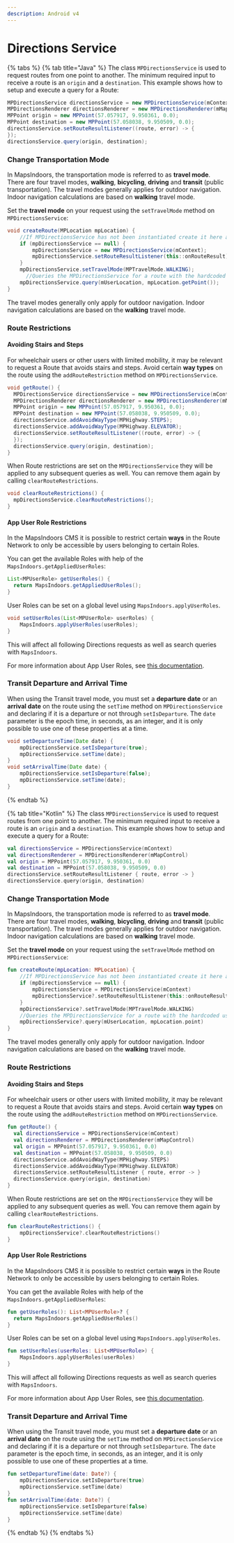 ```yaml
---
description: Android v4
---
```


# Directions Service

{% tabs %}
{% tab title="Java" %}
The class `MPDirectionsService` is used to request routes from one point to another. The minimum required input to receive a route is an `origin` and a `destination`. This example shows how to setup and execute a query for a Route:

```java
MPDirectionsService directionsService = new MPDirectionsService(mContext);
MPDirectionsRenderer directionsRenderer = new MPDirectionsRenderer(mMapControl);
MPPoint origin = new MPPoint(57.057917, 9.950361, 0.0);
MPPoint destination = new MPPoint(57.058038, 9.950509, 0.0);
directionsService.setRouteResultListener((route, error) -> {
});
directionsService.query(origin, destination);
```

### Change Transportation Mode[​](https://docs.mapsindoors.com/directions-service#change-transportation-mode) <a href="#change-transportation-mode" id="change-transportation-mode"></a>

In MapsIndoors, the transportation mode is referred to as **travel mode**. There are four travel modes, **walking**, **bicycling**, **driving** and **transit** (public transportation). The travel modes generally applies for outdoor navigation. Indoor navigation calculations are based on **walking** travel mode.

Set the **travel mode** on your request using the `setTravelMode` method on `MPDirectionsService`:

```java
void createRoute(MPLocation mpLocation) {
    //If MPDirectionsService has not been instantiated create it here and assign the results call back to the activity.
    if (mpDirectionsService == null) {
        mpDirectionsService = new MPDirectionsService(mContext);
        mpDirectionsService.setRouteResultListener(this::onRouteResult);
    }
    mpDirectionsService.setTravelMode(MPTravelMode.WALKING);
      //Queries the MPDirectionsService for a route with the hardcoded user location and the point from a location.
    mpDirectionsService.query(mUserLocation, mpLocation.getPoint());
}
```

The travel modes generally only apply for outdoor navigation. Indoor navigation calculations are based on the **walking** travel mode.

### Route Restrictions[​](https://docs.mapsindoors.com/directions-service#route-restrictions) <a href="#route-restrictions" id="route-restrictions"></a>

#### Avoiding Stairs and Steps[​](https://docs.mapsindoors.com/directions-service#avoiding-stairs-and-steps) <a href="#avoiding-stairs-and-steps" id="avoiding-stairs-and-steps"></a>

For wheelchair users or other users with limited mobility, it may be relevant to request a Route that avoids stairs and steps. Avoid certain **way types** on the route using the `addRouteRestriction` method on `MPDirectionsService`.

```java
void getRoute() {
  MPDirectionsService directionsService = new MPDirectionsService(mContext);
  MPDirectionsRenderer directionsRenderer = new MPDirectionsRenderer(mMapControl);
  MPPoint origin = new MPPoint(57.057917, 9.950361, 0.0);
  MPPoint destination = new MPPoint(57.058038, 9.950509, 0.0);
  directionsService.addAvoidWayType(MPHighway.STEPS);
  directionsService.addAvoidWayType(MPHighway.ELEVATOR);
  directionsService.setRouteResultListener((route, error) -> {
  });
  directionsService.query(origin, destination);
}
```

When Route restrictions are set on the `MPDirectionsService` they will be applied to any subsequent queries as well. You can remove them again by calling `clearRouteRestrictions`.

```java
void clearRouteRestrictions() {
  mpDirectionsService.clearRouteRestrictions();
}
```

#### App User Role Restrictions[​](https://docs.mapsindoors.com/directions-service#app-user-role-restrictions) <a href="#app-user-role-restrictions" id="app-user-role-restrictions"></a>

In the MapsIndoors CMS it is possible to restrict certain **ways** in the Route Network to only be accessible by users belonging to certain Roles.

You can get the available Roles with help of the `MapsIndoors.getAppliedUserRoles`:

```java
List<MPUserRole> getUserRoles() {
  return MapsIndoors.getAppliedUserRoles();
}
```

User Roles can be set on a global level using `MapsIndoors.applyUserRoles`.

```java
void setUserRoles(List<MPUserRole> userRoles) {
    MapsIndoors.applyUserRoles(userRoles);
}
```

This will affect all following Directions requests as well as search queries with `MapsIndoors`.

For more information about App User Roles, see [this documentation](https://docs.mapsindoors.com/app-user-roles/).

### Transit Departure and Arrival Time[​](https://docs.mapsindoors.com/directions-service#transit-departure-and-arrival-time) <a href="#transit-departure-and-arrival-time" id="transit-departure-and-arrival-time"></a>

When using the Transit travel mode, you must set a **departure date** or an **arrival date** on the route using the `setTime` method on `MPDirectionsService` and declaring if it is a departure or not through `setIsDeparture`. The `date` parameter is the epoch time, in seconds, as an integer, and it is only possible to use one of these properties at a time.

```java
void setDepartureTime(Date date) {
    mpDirectionsService.setIsDeparture(true);
    mpDirectionsService.setTime(date);
}
void setArrivalTime(Date date) {
    mpDirectionsService.setIsDeparture(false);
    mpDirectionsService.setTime(date);
}
```
{% endtab %}

{% tab title="Kotlin" %}
The class `MPDirectionsService` is used to request routes from one point to another. The minimum required input to receive a route is an `origin` and a `destination`. This example shows how to setup and execute a query for a Route:

```kotlin
val directionsService = MPDirectionsService(mContext)
val directionsRenderer = MPDirectionsRenderer(mMapControl)
val origin = MPPoint(57.057917, 9.950361, 0.0)
val destination = MPPoint(57.058038, 9.950509, 0.0)
directionsService.setRouteResultListener { route, error -> }
directionsService.query(origin, destination)
```

### Change Transportation Mode[​](https://docs.mapsindoors.com/directions-service#change-transportation-mode-1) <a href="#change-transportation-mode-1" id="change-transportation-mode-1"></a>

In MapsIndoors, the transportation mode is referred to as **travel mode**. There are four travel modes, **walking**, **bicycling**, **driving** and **transit** (public transportation). The travel modes generally applies for outdoor navigation. Indoor navigation calculations are based on **walking** travel mode.

Set the **travel mode** on your request using the `setTravelMode` method on `MPDirectionsService`:

```kotlin
fun createRoute(mpLocation: MPLocation) {
    //If MPDirectionsService has not been instantiated create it here and assign the results call back to the activity.
    if (mpDirectionsService == null) {
        mpDirectionsService = MPDirectionsService(mContext)
        mpDirectionsService?.setRouteResultListener(this::onRouteResult)
    }
    mpDirectionsService?.setTravelMode(MPTravelMode.WALKING)
    //Queries the MPDirectionsService for a route with the hardcoded user location and the point from a location.
    mpDirectionsService?.query(mUserLocation, mpLocation.point)
}
```

The travel modes generally only apply for outdoor navigation. Indoor navigation calculations are based on the **walking** travel mode.

### Route Restrictions[​](https://docs.mapsindoors.com/directions-service#route-restrictions-1) <a href="#route-restrictions-1" id="route-restrictions-1"></a>

#### Avoiding Stairs and Steps[​](https://docs.mapsindoors.com/directions-service#avoiding-stairs-and-steps-1) <a href="#avoiding-stairs-and-steps-1" id="avoiding-stairs-and-steps-1"></a>

For wheelchair users or other users with limited mobility, it may be relevant to request a Route that avoids stairs and steps. Avoid certain **way types** on the route using the `addRouteRestriction` method on `MPDirectionsService`.

```kotlin
fun getRoute() {
  val directionsService = MPDirectionsService(mContext)
  val directionsRenderer = MPDirectionsRenderer(mMapControl)
  val origin = MPPoint(57.057917, 9.950361, 0.0)
  val destination = MPPoint(57.058038, 9.950509, 0.0)
  directionsService.addAvoidWayType(MPHighway.STEPS)
  directionsService.addAvoidWayType(MPHighway.ELEVATOR)
  directionsService.setRouteResultListener { route, error -> }
  directionsService.query(origin, destination)
}
```

When Route restrictions are set on the `MPDirectionsService` they will be applied to any subsequent queries as well. You can remove them again by calling `clearRouteRestrictions`.

```kotlin
fun clearRouteRestrictions() {
    mpDirectionsService?.clearRouteRestrictions()
}
```

#### App User Role Restrictions[​](https://docs.mapsindoors.com/directions-service#app-user-role-restrictions-1) <a href="#app-user-role-restrictions-1" id="app-user-role-restrictions-1"></a>

In the MapsIndoors CMS it is possible to restrict certain **ways** in the Route Network to only be accessible by users belonging to certain Roles.

You can get the available Roles with help of the `MapsIndoors.getAppliedUserRoles`:

```kotlin
fun getUserRoles(): List<MPUserRole>? {
  return MapsIndoors.getAppliedUserRoles()
}
```

User Roles can be set on a global level using `MapsIndoors.applyUserRoles`.

```kotlin
fun setUserRoles(userRoles: List<MPUserRole>) {
    MapsIndoors.applyUserRoles(userRoles)
}
```

This will affect all following Directions requests as well as search queries with `MapsIndoors`.

For more information about App User Roles, see [this documentation](https://docs.mapsindoors.com/app-user-roles/).

### Transit Departure and Arrival Time[​](https://docs.mapsindoors.com/directions-service#transit-departure-and-arrival-time-1) <a href="#transit-departure-and-arrival-time-1" id="transit-departure-and-arrival-time-1"></a>

When using the Transit travel mode, you must set a **departure date** or an **arrival date** on the route using the `setTime` method on `MPDirectionsService` and declaring if it is a departure or not through `setIsDeparture`. The `date` parameter is the epoch time, in seconds, as an integer, and it is only possible to use one of these properties at a time.

```kotlin
fun setDepartureTime(date: Date?) {
    mpDirectionsService.setIsDeparture(true)
    mpDirectionsService.setTime(date)
}
fun setArrivalTime(date: Date?) {
    mpDirectionsService.setIsDeparture(false)
    mpDirectionsService.setTime(date)
}
```
{% endtab %}
{% endtabs %}
